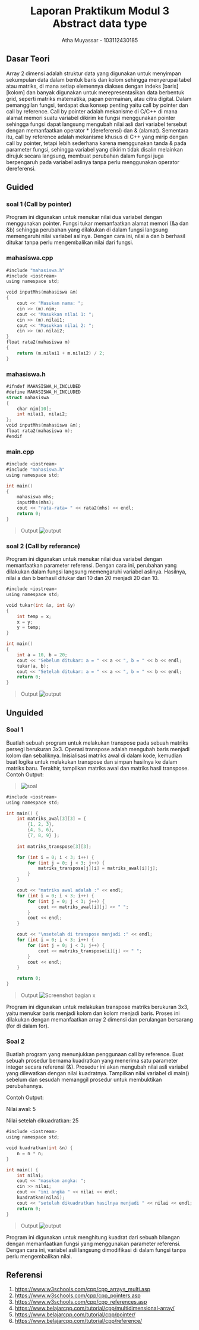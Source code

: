 # <h1 align="center">Laporan Praktikum Modul 3 <br> Abstract data type </h1>
<p align="center">Atha Muyassar - 103112430185</p>

## Dasar Teori

Array 2 dimensi adalah struktur data yang digunakan untuk menyimpan sekumpulan data dalam bentuk baris dan kolom sehingga menyerupai tabel atau matriks, di mana setiap elemennya diakses dengan indeks [baris][kolom] dan banyak digunakan untuk merepresentasikan data berbentuk grid, seperti matriks matematika, papan permainan, atau citra digital. Dalam pemanggilan fungsi, terdapat dua konsep penting yaitu call by pointer dan call by reference. Call by pointer adalah mekanisme di C/C++ di mana alamat memori suatu variabel dikirim ke fungsi menggunakan pointer sehingga fungsi dapat langsung mengubah nilai asli dari variabel tersebut dengan memanfaatkan operator * (dereferensi) dan & (alamat). Sementara itu, call by reference adalah mekanisme khusus di C++ yang mirip dengan call by pointer, tetapi lebih sederhana karena menggunakan tanda & pada parameter fungsi, sehingga variabel yang dikirim tidak disalin melainkan dirujuk secara langsung, membuat perubahan dalam fungsi juga berpengaruh pada variabel aslinya tanpa perlu menggunakan operator dereferensi. 

## Guided

### soal 1 (Call by pointer)

Program ini digunakan untuk menukar nilai dua variabel dengan menggunakan pointer. Fungsi tukar memanfaatkan alamat memori (&a dan &b) sehingga perubahan yang dilakukan di dalam fungsi langsung memengaruhi nilai variabel aslinya. Dengan cara ini, nilai a dan b berhasil ditukar tanpa perlu mengembalikan nilai dari fungsi.
### mahasiswa.cpp
```go
#include "mahasiswa.h"
#include <iostream>
using namespace std;

void inputMhs(mahasiswa &m)
{
    cout << "Masukan nama: ";
    cin >> (m).nim;
    cout << "Masukkan nilai 1: ";
    cin >> (m).nilai1;
    cout << "Masukkan nilai 2: ";
    cin >> (m).nilai2;
}
float rata2(mahasiswa m)
{
    return (m.nilai1 + m.nilai2) / 2;
}
```
### mahasiswa.h
```go
#ifndef MAHASISWA_H_INCLUDED
#define MAHASISWA_H_INCLUDED
struct mahasiswa
{
    char nim[10];
    int nilai1, nilai2;
};
void inputMhs(mahasiswa &m);
float rata2(mahasiswa m);
#endif
```
### main.cpp
```go
#include <iostream>
#include "mahasiswa.h"
using namespace std;

int main()
{
    mahasiswa mhs;
    inputMhs(mhs);
    cout << "rata-rata= " << rata2(mhs) << endl;
    return 0;
}
```
>Output
>![output](output/gu_2.jpg)

### soal 2 (Call by referance)

Program ini digunakan untuk menukar nilai dua variabel dengan memanfaatkan parameter referensi. Dengan cara ini, perubahan yang dilakukan dalam fungsi langsung memengaruhi variabel aslinya. Hasilnya, nilai a dan b berhasil ditukar dari 10 dan 20 menjadi 20 dan 10.
```go
#include <iostream>
using namespace std;

void tukar(int &x, int &y)
{
    int temp = x;
    x = y;
    y = temp;
}

int main()
{
    int a = 10, b = 20;
    cout << "Sebelum ditukar: a = " << a << ", b = " << b << endl;
    tukar(a, b);
    cout << "Setelah ditukar: a = " << a << ", b = " << b << endl;
    return 0;
}
```
>Output
>![output](output/gu_2.jpg)


## Unguided

### Soal 1
Buatlah sebuah program untuk melakukan transpose pada sebuah matriks persegi berukuran 3x3. Operasi transpose adalah mengubah baris menjadi kolom dan sebaliknya. Inisialisasi matriks awal di dalam kode, kemudian buat logika untuk melakukan transpose dan simpan hasilnya ke dalam matriks baru. Terakhir, tampilkan matriks awal dan matriks hasil transpose.
Contoh Output:
>![soal](output/soal_gu_1.jpg)

```go
#include <iostream>
using namespace std;

int main() {
    int matriks_awal[3][3] = {
        {1, 2, 3},
        {4, 5, 6},
        {7, 8, 9} };
    
    int matriks_transpose[3][3];

    for (int i = 0; i < 3; i++) {
        for (int j = 0; j < 3; j++) {
            matriks_transpose[j][i] = matriks_awal[i][j];
        }
    }

    cout << "matriks awal adalah :" << endl;
    for (int i = 0; i < 3; i++) {
        for (int j = 0; j < 3; j++) {
            cout << matriks_awal[i][j] << " ";
        }
        cout << endl;
    }

    cout << "\nsetelah di transpose menjadi :" << endl;
    for (int i = 0; i < 3; i++) {
        for (int j = 0; j < 3; j++) {
            cout << matriks_transpose[i][j] << " ";
        }
        cout << endl;
    }

    return 0;
}
```

> Output
> ![Screenshot bagian x](output/ung_1.jpg)

Program ini digunakan untuk melakukan transpose matriks berukuran 3x3, yaitu menukar baris menjadi kolom dan kolom menjadi baris. Proses ini dilakukan dengan memanfaatkan array 2 dimensi dan perulangan bersarang (for di dalam for).

### Soal 2
Buatlah program yang menunjukkan penggunaan call by reference. Buat sebuah prosedur bernama kuadratkan yang menerima satu parameter integer secara referensi (&). Prosedur ini akan mengubah nilai asli variabel yang dilewatkan dengan nilai kuadratnya. Tampilkan nilai variabel di main() sebelum dan sesudah memanggil prosedur untuk membuktikan perubahannya. 

Contoh Output:

Nilai awal: 5

Nilai setelah dikuadratkan: 25
```go
#include <iostream>
using namespace std;

void kuadratkan(int &n) {
    n = n * n;
}

int main() {
    int nilai;
    cout << "masukan angka: ";
    cin >> nilai;
    cout << "ini angka " << nilai << endl;
    kuadratkan(nilai);
    cout << "setelah dikuadratkan hasilnya menjadi " << nilai << endl;
    return 0;
}
```

> Output
> ![output](output/ung_2.jpg)

Program ini digunakan untuk menghitung kuadrat dari sebuah bilangan dengan memanfaatkan fungsi yang menggunakan parameter referensi. Dengan cara ini, variabel asli langsung dimodifikasi di dalam fungsi tanpa perlu mengembalikan nilai.

## Referensi

1. https://www.w3schools.com/cpp/cpp_arrays_multi.asp
2. https://www.w3schools.com/cpp/cpp_pointers.asp
3. https://www.w3schools.com/cpp/cpp_references.asp
4. https://www.belajarcpp.com/tutorial/cpp/multidimensional-array/
5. https://www.belajarcpp.com/tutorial/cpp/pointer/
6. https://www.belajarcpp.com/tutorial/cpp/reference/
